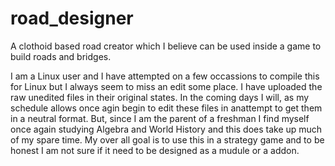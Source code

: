# road_designer
A clothoid based road creator which I believe can be used inside a game to build roads and bridges.

I am a Linux user and I have attempted on a few occassions to compile this for Linux but I always seem to miss an edit some place.
I have uploaded the raw unedited files in their original states.
In the coming days I will, as my schedule allows once agin begin to edit these files in anattempt to get them in a neutral format.
But, since I am the parent of a freshman I find myself once again studying Algebra and World History and this does take up much of my spare time.
My over all goal is to use this in a strategy game and to be honest I am not sure if it need to be designed as a mudule or a addon.
